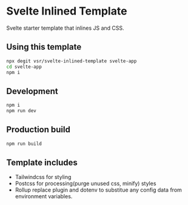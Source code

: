 # Svelte Inlined Template

Svelte starter template that inlines JS and CSS.

## Using this template

```sh
npx degit vsr/svelte-inlined-template svelte-app
cd svelte-app
npm i
```

## Development

```sh
npm i
npm run dev
```

## Production build

```sh
npm run build
```

## Template includes

- Tailwindcss for styling
- Postcss for processing(purge unused css, minify) styles
- Rollup replace plugin and dotenv to substitue any config data from environment variables.
